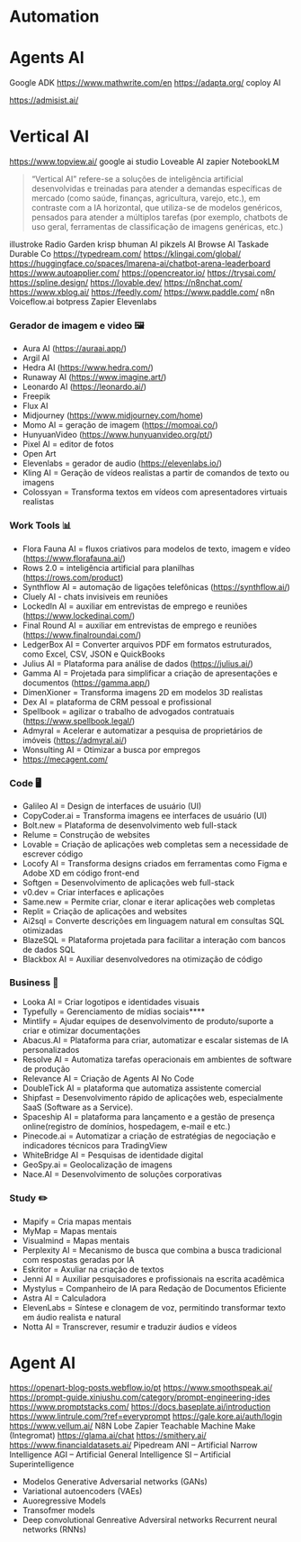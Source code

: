 # Automation 


# Agents AI 

Google ADK
https://www.mathwrite.com/en
https://adapta.org/
coploy AI

https://admisist.ai/

# Vertical AI

https://www.topview.ai/
google ai studio
Loveable AI
zapier
NotebookLM

> “Vertical AI” refere-se a soluções de inteligência artificial desenvolvidas e treinadas para atender a demandas específicas de mercado (como saúde, finanças, agricultura, varejo, etc.), em contraste com a IA horizontal, que utiliza-se de modelos genéricos, pensados para atender a múltiplos tarefas (por exemplo, chatbots de uso geral, ferramentas de classificação de imagens genéricas, etc.)

illustroke
Radio Garden
krisp
bhuman AI
pikzels AI
Browse AI
Taskade
Durable Co
https://typedream.com/
https://klingai.com/global/
https://huggingface.co/spaces/lmarena-ai/chatbot-arena-leaderboard
https://www.autoapplier.com/
https://opencreator.io/
https://trysai.com/
https://spline.design/
https://lovable.dev/
https://n8nchat.com/
https://www.xblog.ai/
https://feedly.com/
https://www.paddle.com/
n8n
Voiceflow.ai
botpress
Zapier
Elevenlabs

### Gerador de imagem e video 🖼
- Aura AI (https://auraai.app/)
- Argil AI
- Hedra AI (https://www.hedra.com/)
- Runaway AI (https://www.imagine.art/)
- Leonardo AI (https://leonardo.ai/)
- Freepik
- Flux AI
- Midjourney (https://www.midjourney.com/home)
- Momo AI = geração de imagem (https://momoai.co/)
- HunyuanVideo (https://www.hunyuanvideo.org/pt/)
- Pixel AI = editor de fotos
- Open Art
- Elevenlabs = gerador de audio (https://elevenlabs.io/)
- Kling AI = Geração de vídeos realistas a partir de comandos de texto ou imagens
- Colossyan = Transforma textos em vídeos com apresentadores virtuais realistas

### Work Tools 📊
- Flora Fauna AI = fluxos criativos para modelos de texto, imagem e vídeo (https://www.florafauna.ai/)
- Rows 2.0 = inteligência artificial para planilhas (https://rows.com/product)
- Synthflow AI = automação de ligações telefônicas (https://synthflow.ai/)
- Cluely AI - chats invisiveis em reuniões 
- LockedIn AI = auxiliar em entrevistas de emprego e reuniões (https://www.lockedinai.com/)
- Final Round AI = auxiliar em entrevistas de emprego e reuniões (https://www.finalroundai.com/)
- LedgerBox AI = Converter arquivos PDF em formatos estruturados, como Excel, CSV, JSON e QuickBooks
- Julius AI = Plataforma para análise de dados (https://julius.ai/)
- Gamma AI = Projetada para simplificar a criação de apresentações e documentos (https://gamma.app/)
- DimenXioner = Transforma imagens 2D em modelos 3D realistas
- Dex AI = plataforma de CRM pessoal e profissional
- Spellbook = agilizar o trabalho de advogados contratuais (https://www.spellbook.legal/)
- Admyral = Acelerar e automatizar a pesquisa de proprietários de imóveis (https://admyral.ai/)
- Wonsulting AI = Otimizar a busca por empregos
- https://mecagent.com/
  
### Code 🖥
- Galileo AI = Design de interfaces de usuário (UI)
- CopyCoder.ai = Transforma imagens ee interfaces de usuário (UI) 
- Bolt.new = Plataforma de desenvolvimento web full-stack
- Relume = Construção de websites
- Lovable = Criação de aplicações web completas sem a necessidade de escrever código
- Locofy AI = Transforma designs criados em ferramentas como Figma e Adobe XD em código front-end
- Softgen = Desenvolvimento de aplicações web full-stack
- v0.dev = Criar interfaces e aplicações
- Same.new = Permite criar, clonar e iterar aplicações web completas
- Replit = Criação de aplicações and websites
- Ai2sql = Converte descrições em linguagem natural em consultas SQL otimizadas
- BlazeSQL = Plataforma projetada para facilitar a interação com bancos de dados SQL
- Blackbox AI = Auxiliar desenvolvedores na otimização de código

### Business 💼
- Looka AI = Criar logotipos e identidades visuais
- Typefully = Gerenciamento de mídias sociais****
- Mintlify = Ajudar equipes de desenvolvimento de produto/suporte a criar e otimizar documentações
- Abacus.AI = Plataforma para criar, automatizar e escalar sistemas de IA personalizados
- Resolve AI = Automatiza tarefas operacionais em ambientes de software de produção
- Relevance AI = Criação de Agents AI No Code
- DoubleTick AI = plataforma que automatiza assistente comercial
- Shipfast = Desenvolvimento rápido de aplicações web, especialmente SaaS (Software as a Service).
- Spaceship AI = plataforma para lançamento e a gestão de presença online(registro de domínios, hospedagem, e-mail e etc.) 
- Pinecode.ai = Automatizar a criação de estratégias de negociação e indicadores técnicos para TradingView
- WhiteBridge AI = Pesquisas de identidade digital 
- GeoSpy.ai = Geolocalização de imagens
- Nace.AI = Desenvolvimento de soluções corporativas

### Study ✏️
- Mapify = Cria mapas mentais
- MyMap = Mapas mentais
- Visualmind = Mapas mentais
- Perplexity AI = Mecanismo de busca que combina a busca tradicional com respostas geradas por IA
- Eskritor = Axuliar na criação de textos
- Jenni AI = Auxiliar pesquisadores e profissionais na escrita acadêmica
- Mystylus = Companheiro de IA para Redação de Documentos Eficiente
- Astra AI = Calculadora 
- ElevenLabs = Síntese e clonagem de voz, permitindo transformar texto em áudio realista e natural
- Notta AI = Transcrever, resumir e traduzir áudios e vídeos

# Agent AI

https://openart-blog-posts.webflow.io/pt
https://www.smoothspeak.ai/
https://prompt-guide.xiniushu.com/category/prompt-engineering-ides
https://www.promptstacks.com/
https://docs.baseplate.ai/introduction
https://www.lintrule.com/?ref=everyprompt
https://gale.kore.ai/auth/login
https://www.vellum.ai/
N8N
Lobe
Zapier
Teachable Machine
Make (Integromat)
https://glama.ai/chat
https://smithery.ai/
https://www.financialdatasets.ai/
Pipedream
ANI – Artificial Narrow Intelligence
AGI – Artificial General Intelligence
SI – Artificial Superintelligence
- Modelos Generative Adversarial networks (GANs)
- Variational autoencoders (VAEs)
- Auoregressive Models
- Transofmer models
- Deep convolutional Genreative Adversiral networks
Recurrent neural networks (RNNs)

